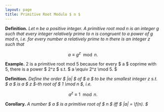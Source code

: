 ```yaml
---
layout: page
title: Primitive Root Modulo $ n $
---
```


**Definition.** *Let n be a positive integer. A primitive root mod n is an
integer g such that every integer relatively prime to n is congruent to a power
of g mod n, i.e. for every number a relatively prime to n there is an integer z
such that*

$$
  a \equiv g^z \mod n.
$$

**Example.** 2 is a primitive root mod 5 because for every $ a $ coprime with 5,
there is a power $ 2^z $ s.t. $ a \equiv 2^z \mod 5. $

**Definition.** *Define the order $ |a| $ of $ a $ to be the smallest
integer z s.t. $ a $ is a $ z $-th root of $ 1 \mod n $, i.e.*

$$
    a^z \equiv 1 \mod n.
$$

**Corollary.** *A number $ a $ is a primitive root of $ n $ iff $ |a| =
\f(n). $*

